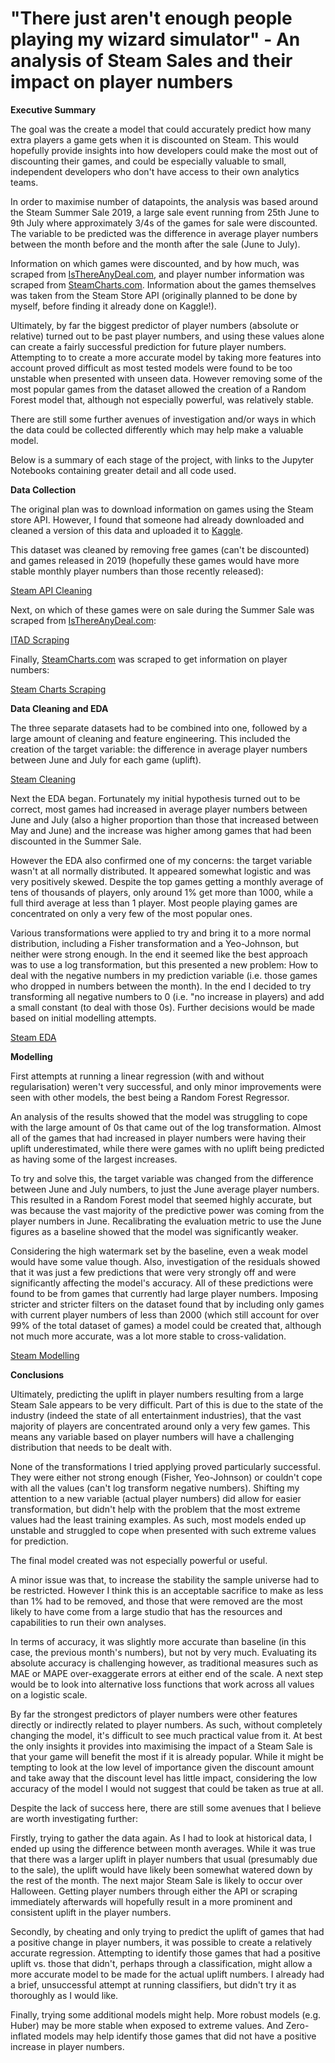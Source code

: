 # "There just aren't enough people playing my wizard simulator" - An analysis of Steam Sales and their impact on player numbers

**Executive Summary**

The goal was the create a model that could accurately predict how many extra players a game gets when it is discounted on Steam. This would hopefully provide insights into how developers could make the most out of discounting their games, and could be especially valuable to small, independent developers who don't have access to their own analytics teams.

In order to maximise number of datapoints, the analysis was based around the Steam Summer Sale 2019, a large sale event running from 25th June to 9th July where approximately 3/4s of the games for sale were discounted. The variable to be predicted was the difference in average player numbers between the month before and the month after the sale (June to July).

Information on which games were discounted, and by how much, was scraped from [IsThereAnyDeal.com](https://www.isthereanydeal.com), and player number information was scraped from [SteamCharts.com](https://www.steamcharts.com). Information about the games themselves was taken from the Steam Store API (originally planned to be done by myself, before finding it already done on Kaggle!).

Ultimately, by far the biggest predictor of player numbers (absolute or relative) turned out to be past player numbers, and using these values alone can create a fairly successful prediction for future player numbers. Attempting to to create a more accurate model by taking more features into account proved difficult as most tested models were found to be too unstable when presented with unseen data.
However removing some of the most popular games from the dataset allowed the creation of a Random Forest model that, although not especially powerful, was relatively stable.

There are still some further avenues of investigation and/or ways in which the data could be collected differently which may help make a valuable model.

Below is a summary of each stage of the project, with links to the Jupyter Notebooks containing greater detail and all code used.

**Data Collection**

The original plan was to download information on games using the Steam store API. However, I found that someone had already downloaded and cleaned a version of this data and uploaded it to [Kaggle](https://www.kaggle.com/nikdavis/steam-store-games).

This dataset was cleaned by removing free games (can't be discounted) and games released in 2019 (hopefully these games would have more stable monthly player numbers than those recently released):

[Steam API Cleaning](./notebooks/Steam_API_data_cleaning.ipynb)

Next, on which of these games were on sale during the Summer Sale was scraped from [IsThereAnyDeal.com](https://www.isthereanydeal.com):

[ITAD Scraping](notebooks/ITAD_Scraping.ipynb)

Finally, [SteamCharts.com](https://www.steamcharts.com) was scraped to get information on player numbers:

[Steam Charts Scraping](notebooks/SteamCharts_Scraping.ipynb)


**Data Cleaning and EDA**

The three separate datasets had to be combined into one, followed by a large amount of cleaning and feature engineering. This included the creation of the target variable: the difference in average player numbers between June and July for each game (uplift).

[Steam Cleaning](notebooks/steam_data_cleaning.ipynb)


Next the EDA began. Fortunately my initial hypothesis turned out to be correct, most games had increased in average player numbers between June and July (also a higher proportion than those that increased between May and June) and the increase was higher among games that had been discounted in the Summer Sale.

However the EDA also confirmed one of my concerns: the target variable wasn't at all normally distributed. It appeared somewhat logistic and was very positively skewed. Despite the top games getting a monthly average of tens of thousands of players, only around 1% get more than 1000, while a full third average at less than 1 player. Most people playing games are concentrated on only a very few of the most popular ones.

Various transformations were applied to try and bring it to a more normal distribution, including a Fisher transformation and a Yeo-Johnson, but neither were strong enough. In the end it seemed like the best approach was to use a log transformation, but this presented a new problem: How to deal with the negative numbers in my prediction variable (i.e. those games who dropped in numbers between the month). In the end I decided to try transforming all negative numbers to 0 (i.e. "no increase in players) and add a small constant (to deal with those 0s). Further decisions would be made based on initial modelling attempts.

[Steam EDA](notebooks/Steam_EDA.ipynb)


**Modelling**

First attempts at running a linear regression (with and without regularisation) weren't very successful, and only minor improvements were seen with other models, the best being a Random Forest Regressor.

An analysis of the results showed that the model was struggling to cope with the large amount of 0s that came out of the log transformation. Almost all of the games that had increased in player numbers were having their uplift underestimated, while there were games with no uplift being predicted as having some of the largest increases.

To try and solve this, the target variable was changed from the difference between June and July numbers, to just the June average player numbers. This resulted in a Random Forest model that seemed highly accurate, but was because the vast majority of the predictive power was coming from the player numbers in June. Recalibrating the evaluation metric to use the June figures as a baseline showed that the model was significantly weaker. 

Considering the high watermark set by the baseline, even a weak model would have some value though. Also, investigation of the residuals showed that it was just a few predictions that were very strongly off and were significantly affecting the model's accuracy. All of these predictions were found to be from games that currently had large player numbers. Imposing stricter and stricter filters on the dataset found that by including only games with current player numbers of less than 2000 (which still account for over 99% of the total dataset of games) a model could be created that, although not much more accurate, was a lot more stable to cross-validation.

[Steam Modelling](notebooks/Steam_modelling_writeup) 

**Conclusions**

Ultimately, predicting the uplift in player numbers resulting from a large Steam Sale appears to be very difficult. Part of this is due to the state of the industry (indeed the state of all entertainment industries), that the vast majority of players are concentrated around only a very few games. This means any variable based on player numbers will have a challenging distribution that needs to be dealt with.

None of the transformations I tried applying proved particularly successful. They were either not strong enough (Fisher, Yeo-Johnson) or couldn't cope with all the values (can't log transform negative numbers). Shifting my attention to a new variable (actual player numbers) did allow for easier transformation, but didn't help with the problem that the most extreme values had the least training examples. As such, most models ended up unstable and struggled to cope when presented with such extreme values for prediction.


The final model created was not especially powerful or useful. 

A minor issue was that, to increase the stability the sample universe had to be restricted. However I think this is an acceptable sacrifice to make as less than 1% had to be removed, and those that were removed are the most likely to have come from a large studio that has the resources and capabilities to run their own analyses.

In terms of accuracy, it was slightly more accurate than baseline (in this case, the previous month's numbers), but not by very much. Evaluating its absolute accuracy is challenging however, as traditional measures such as MAE or MAPE over-exaggerate errors at either end of the scale. A next step would be to look into alternative loss functions that work across all values on a logistic scale.

By far the strongest predictors of player numbers were other features directly or indirectly related to player numbers. As such, without completely changing the model, it's difficult to see much practical value from it. At best the only insights it provides into maximising the impact of a Steam Sale is that your game will benefit the most if it is already popular. While it might be tempting to look at the low level of importance given the discount amount and take away that the discount level has little impact, considering the low accuracy of the model I would not suggest that could be taken as true at all.


Despite the lack of success here, there are still some avenues that I believe are worth investigating further:

Firstly, trying to gather the data again. As I had to look at historical data, I ended up using the difference between month averages. While it was true that there was a larger uplift in player numbers that usual (presumably due to the sale), the uplift would have likely been somewhat watered down by the rest of the month. The next major Steam Sale is likely to occur over Halloween. Getting player numbers through either the API or scraping immediately afterwards will hopefully result in a more prominent and consistent uplift in the player numbers.

Secondly, by cheating and only trying to predict the uplift of games that had a positive change in player numbers, it was possible to create a relatively accurate regression. Attempting to identify those games that had a positive uplift vs. those that didn't, perhaps through a classification, might allow a more accurate model to be made for the actual uplift numbers. I already had a brief, unsuccessful attempt at running classifiers, but didn't try it as thoroughly as I would like.

Finally, trying some additional models might help. More robust models (e.g. Huber) may be more stable when exposed to extreme values. And Zero-inflated models may help identify those games that did not have a positive increase in player numbers.
